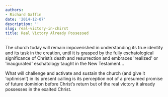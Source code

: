 ```yaml
---
authors:
- Richard Gaffin
date: '2014-12-07'
description: ''
slug: real-victory-in-chirst
title: Real Victory Already Possessed
---
```

The church today will remain impoverished in understanding its true identity and its task in the creation, until it is grasped by the fully eschatological significance of Christ’s death and resurrection and embraces 'realized' or 'inaugurated' eschatology taught in the New Testament...

What will challenge and activate and sustain the church (and give it 'optimism') in its present calling is its perception not of a presumed promise of future dominion before Christ’s return but of the real victory it already possesses in the exalted Christ.
